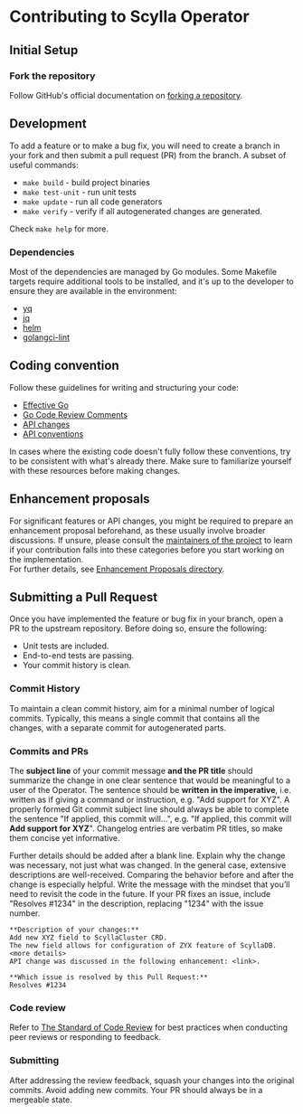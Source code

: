 # Contributing to Scylla Operator

## Initial Setup

### Fork the repository

Follow GitHub's official documentation on [forking a repository](https://docs.github.com/en/pull-requests/collaborating-with-pull-requests/working-with-forks/fork-a-repo).

## Development

To add a feature or to make a bug fix, you will need to create a branch in your fork and then submit a pull request (PR) from the branch.
A subset of useful commands:
* `make build` - build project binaries
* `make test-unit` - run unit tests
* `make update` - run all code generators
* `make verify` - verify if all autogenerated changes are generated.

Check `make help` for more.

### Dependencies

Most of the dependencies are managed by Go modules. Some Makefile targets require additional tools to be installed, and
it's up to the developer to ensure they are available in the environment:

- [yq](https://github.com/mikefarah/yq)
- [jq](https://github.com/jqlang/jq)
- [helm](https://github.com/helm/helm)
- [golangci-lint](https://github.com/golangci/golangci-lint)

## Coding convention

Follow these guidelines for writing and structuring your code:
* [Effective Go](https://go.dev/doc/effective_go)
* [Go Code Review Comments](https://go.dev/wiki/CodeReviewComments)
* [API changes](https://github.com/kubernetes/community/blob/master/contributors/devel/sig-architecture/api_changes.md)
* [API conventions](https://github.com/kubernetes/community/blob/master/contributors/devel/sig-architecture/api-conventions.md)


In cases where the existing code doesn't fully follow these conventions, try to be consistent with what's already there. Make sure to familiarize yourself with these resources before making changes.

## Enhancement proposals

For significant features or API changes, you might be required to prepare an enhancement proposal beforehand, as these usually involve broader discussions. If unsure, please consult the [maintainers of the project](https://github.com/scylladb/scylla-operator/blob/master/OWNERS) to learn if your contribution falls into these categories before you start working on the implementation.  
For further details, see [Enhancement Proposals directory](https://github.com/scylladb/scylla-operator/tree/master/enhancements).

## Submitting a Pull Request

Once you have implemented the feature or bug fix in your branch, open a PR to the upstream repository. Before doing so, ensure the following:
- Unit tests are included.
- End-to-end tests are passing.
- Your commit history is clean.

### Commit History

To maintain a clean commit history, aim for a minimal number of logical commits. Typically, this means a single commit that contains all the changes, with a separate commit for autogenerated parts.

### Commits and PRs

The **subject line** of your commit message **and the PR title** should summarize the change in one clear sentence that would be meaningful to a user of the Operator. The sentence should be **written in the imperative**, i.e. written as if giving a command or instruction, e.g. "Add support for XYZ". A properly formed Git commit subject line should always be able to complete the sentence "If applied, this commit will...", e.g.  "If applied, this commit will **Add support for XYZ**".
Changelog entries are verbatim PR titles, so make them concise yet informative.

Further details should be added after a blank line. Explain why the change was necessary, not just what was changed. In the general case, extensive descriptions are well-received. Comparing the behavior before and after the change is especially helpful. Write the message with the mindset that you’ll need to revisit the code in the future.
If your PR fixes an issue, include "Resolves #1234" in the description, replacing "1234" with the issue number.

```
**Description of your changes:**
Add new XYZ field to ScyllaCluster CRD.
The new field allows for configuration of ZYX feature of ScyllaDB.
<more details>
API change was discussed in the following enhancement: <link>.

**Which issue is resolved by this Pull Request:**
Resolves #1234 
```

### Code review

Refer to [The Standard of Code Review](https://github.com/golang/go/wiki/CodeReviewComments) for best practices when conducting peer reviews or responding to feedback.

### Submitting

After addressing the review feedback, squash your changes into the original commits. Avoid adding new commits. Your PR should always be in a mergeable state.

